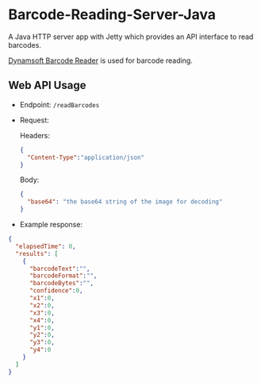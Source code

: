 # Barcode-Reading-Server-Java

A Java HTTP server app with Jetty which provides an API interface to read barcodes.

[Dynamsoft Barcode Reader](https://www.dynamsoft.com/barcode-reader/overview/) is used for barcode reading.

## Web API Usage

* Endpoint: `/readBarcodes`

* Request: 

   Headers:
   
   ```json
   {
     "Content-Type":"application/json"
   }
   ```

   Body:
   
   ```json
   {
     "base64": "the base64 string of the image for decoding"
   }
   ```

* Example response:

```json
{
  "elapsedTime": 0,
  "results": [
    {
      "barcodeText":"",
      "barcodeFormat":"",
      "barcodeBytes":"",
      "confidence":0,
      "x1":0,
      "x2":0,
      "x3":0,
      "x4":0,
      "y1":0,
      "y2":0,
      "y3":0,
      "y4":0
    }
  ]
}
```
